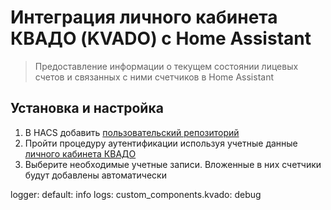 Интеграция личного кабинета КВАДО (KVADO) с Home Assistant
==================================================

> Предоставление информации о текущем состоянии лицевых счетов и связанных с ними счетчиков в Home Assistant

## Установка и настройка

1. В HACS добавить [пользовательский репозиторий](https://hacs.xyz/docs/faq/custom_repositories/)
2. Пройти процедуру аутентификации используя учетные данные [личного кабинета КВАДО](https://cabinet.kvado.ru/login)
3. Выберите необходимые учетные записи. Вложенные в них счетчики будут добавлены автоматически

logger:
  default: info
  logs:
    custom_components.kvado: debug